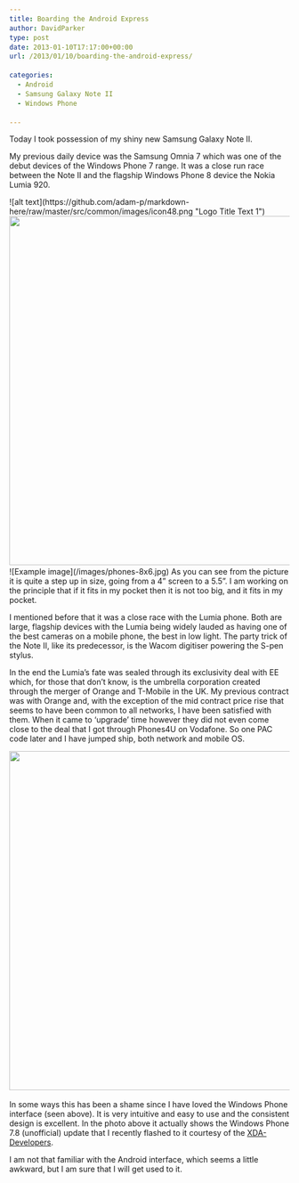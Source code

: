 ```yaml
---
title: Boarding the Android Express
author: DavidParker
type: post
date: 2013-01-10T17:17:00+00:00
url: /2013/01/10/boarding-the-android-express/

categories:
  - Android
  - Samsung Galaxy Note II
  - Windows Phone

---
```

Today I took possession of my shiny new Samsung Galaxy Note II.

My previous daily device was the Samsung Omnia 7 which was one of the debut devices of the Windows Phone 7 range. It was a close run race between the Note II and the flagship Windows Phone 8 device the Nokia Lumia 920.

<div id="scid:8747F07C-CDE8-481f-B0DF-C6CFD074BF67:94e67db0-58e8-4b65-b628-ea521a8eb997" class="wlWriterEditableSmartContent" style="margin:0;display:inline;float:none;padding:0;">
  ![alt text](https://github.com/adam-p/markdown-here/raw/master/src/common/images/icon48.png "Logo Title Text 1")<img src="http://lh3.ggpht.com/-nm1nkX-OyoY/UO73iSbP-oI/AAAAAAAAAOE/doju_88PP8A/phones%25255B16%25255D.png?imgmax=800" alt="" width="580" height="627" border="0" /></a>
</div>
![Example image](/images/phones-8x6.jpg)
As you can see from the picture it is quite a step up in size, going from a 4” screen to a 5.5”. I am working on the principle that if it fits in my pocket then it is not too big, and it fits in my pocket.

I mentioned before that it was a close race with the Lumia phone. Both are large, flagship devices with the Lumia being widely lauded as having one of the best cameras on a mobile phone, the best in low light. The party trick of the Note II, like its predecessor, is the Wacom digitiser powering the S-pen stylus.

In the end the Lumia’s fate was sealed through its exclusivity deal with EE which, for those that don’t know, is the umbrella corporation created through the merger of Orange and T-Mobile in the UK. My previous contract was with Orange and, with the exception of the mid contract price rise that seems to have been common to all networks, I have been satisfied with them. When it came to ‘upgrade’ time however they did not even come close to the deal that I got through Phones4U on Vodafone. So one PAC code later and I have jumped ship, both network and mobile OS.

<div id="scid:8747F07C-CDE8-481f-B0DF-C6CFD074BF67:97083522-87b2-4e94-8686-d31a37b6b4c2" class="wlWriterEditableSmartContent" style="margin:0;display:inline;float:none;padding:0;">
  <a title="The home screen of the two devices." href="http://lh5.ggpht.com/-v0F8uyiviEs/UO73j2PDxhI/AAAAAAAAAOM/-E_KmYZAP6w/phones2-8x6.jpg?imgmax=800" rel="thumbnail"><img src="http://lh3.ggpht.com/-l8PJd3gFYd4/UO73l80ByAI/AAAAAAAAAOU/cdzxfZzKEP8/phones2%25255B10%25255D.png?imgmax=800" alt="" width="580" height="609" border="0" /></a>
</div>

In some ways this has been a shame since I have loved the Windows Phone interface (seen above). It is very intuitive and easy to use and the consistent design is excellent. In the photo above it actually shows the Windows Phone 7.8 (unofficial) update that I recently flashed to it courtesy of the <a href="http://forum.xda-developers.com/showthread.php?t=2010962" target="_blank">XDA-Developers</a>.

I am not that familiar with the Android interface, which seems a little awkward, but I am sure that I will get used to it.